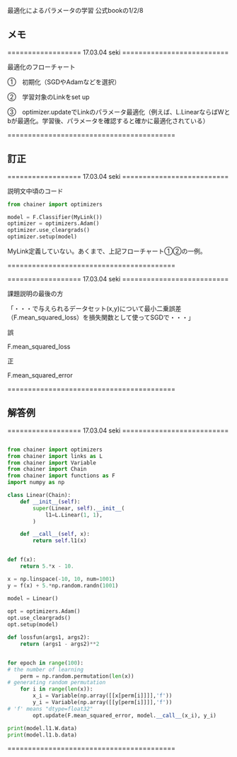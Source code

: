最適化によるパラメータの学習
公式bookの1/2/8

## メモ

================== 17.03.04 seki ==========================

最適化のフローチャート

①　初期化（SGDやAdamなどを選択）

②　学習対象のLinkをset up

③　optimizer.updateでLinkのパラメータ最適化（例えば、L.LinearならばWとbが最適化。学習後、パラメータを確認すると確かに最適化されている）


=========================================


## 訂正 

================== 17.03.04 seki ==========================


説明文中頃のコード


```python
from chainer import optimizers

model = F.Classifier(MyLink())
optimizer = optimizers.Adam()
optimizer.use_cleargrads()
optimizer.setup(model)
```


MyLink定義していない。あくまで、上記フローチャート①②の一例。

=========================================


================== 17.03.04 seki ==========================


課題説明の最後の方

「・・・で与えられるデータセット(x,y)について最小二乗誤差（F.mean_squared_loss）を損失関数として使ってSGDで・・・」


誤

F.mean_squared_loss

正

F.mean_squared_error

=========================================



## 解答例


================== 17.03.04 seki ==========================

```python

from chainer import optimizers                                                                                                      
from chainer import links as L
from chainer import Variable
from chainer import Chain
from chainer import functions as F
import numpy as np

class Linear(Chain):
    def __init__(self):
        super(Linear, self).__init__(
            l1=L.Linear(1, 1),
        )

    def __call__(self, x):
        return self.l1(x)


def f(x):
    return 5.*x - 10.

x = np.linspace(-10, 10, num=1001)
y = f(x) + 5.*np.random.randn(1001)

model = Linear()
                     
opt = optimizers.Adam()
opt.use_cleargrads()
opt.setup(model)     

def lossfun(args1, args2):
    return (args1 - args2)**2


for epoch in range(100):
# the number of learning
    perm = np.random.permutation(len(x))
# generating random permutation
    for i in range(len(x)):
        x_i = Variable(np.array([[x[perm[i]]]],'f'))
        y_i = Variable(np.array([[y[perm[i]]]],'f'))
# 'f' means "dtype=float32"
        opt.update(F.mean_squared_error, model.__call__(x_i), y_i)

print(model.l1.W.data)
print(model.l1.b.data)

```

=========================================




